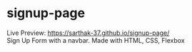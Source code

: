 # signup-page
Live Preview: https://sarthak-37.github.io/signup-page/  <br>
Sign Up Form with a navbar. Made with HTML, CSS, Flexbox
